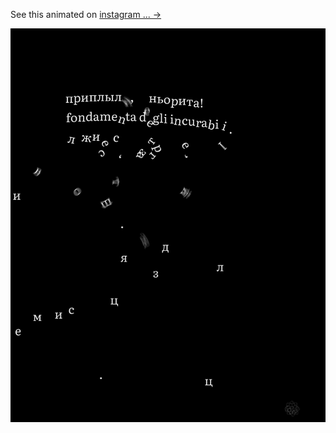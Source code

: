 

See this animated on  [instagram ... ->](https://www.instagram.com/p/B97P2YgFcSv/)

![sample image](poem_0262.png)

 